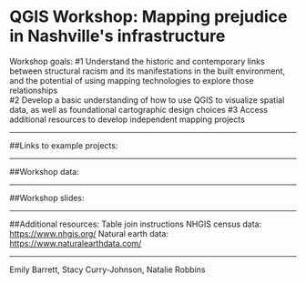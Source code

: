 # QGIS Workshop: Mapping prejudice in Nashville's infrastructure 

Workshop goals:
#1 Understand the historic and contemporary links between structural   racism and its manifestations in the built environment, and the potential of using mapping technologies to explore those relationships  
#2 Develop a basic understanding of how to use QGIS to visualize spatial data, as well as foundational cartographic design choices 
#3 Access additional resources to develop independent mapping projects 

--------------- 

##Links to example projects: 


--------------- 
##Workshop data: 

--------------- 
##Workshop slides: 

--------------- 
##Additional resources: 
Table join instructions 
NHGIS census data: https://www.nhgis.org/ 
Natural earth data: https://www.naturalearthdata.com/


--------------- 
Emily Barrett, Stacy Curry-Johnson, Natalie Robbins 


 

